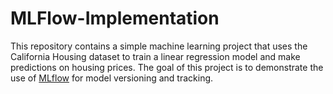 # MLFlow-Implementation
This repository contains a simple machine learning project that uses the California Housing dataset to train a linear regression model and make predictions on housing prices. The goal of this project is to demonstrate the use of [MLflow](https://mlflow.org/) for model versioning and tracking.
